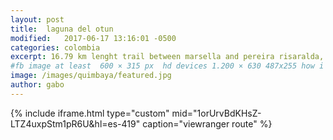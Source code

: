 ```yaml
---
layout: post
title:  laguna del otun
modified:   2017-06-17 13:16:01 -0500
categories: colombia 
excerpt: 16.79 km lenght trail between marsella and pereira risaralda, this trail lead to a wonderfull view of pereira
#fb image at least  600 × 315 px  hd devices 1.200 × 630 487x255 how i see it
image: /images/quimbaya/featured.jpg
author: gabo
---
```

{% include iframe.html
    type="custom"
    mid="1orUrvBdKHsZ-LTZ4uxpStm1pR6U&hl=es-419"
    caption="viewranger route"
%}


